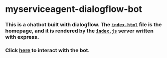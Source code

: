 # myserviceagent-dialogflow-bot

### This is a chatbot built with dialogflow. The <a href="doc:index.html" target="_blank">`index.html`</a> file is the homepage, and it is rendered by the <a href="doc:index.html" target="_blank">`index.js`</a> server written with express.
### Click <a href="https://myserviceagent-dialogflow-bot.herokuapp.com/" target="_blank">here</a> to interact with the bot.
